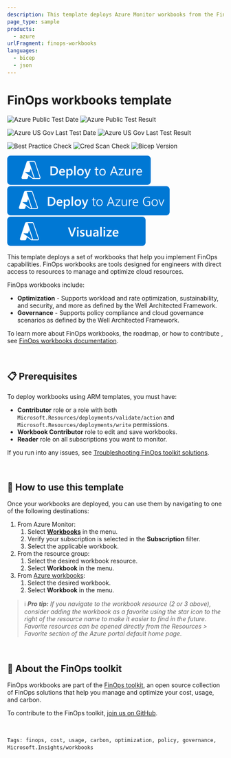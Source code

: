 ```yaml
---
description: This template deploys Azure Monitor workbooks from the FinOps toolkit that can help engineers perform key tasks defined by the FinOps Framework.
page_type: sample
products:
  - azure
urlFragment: finops-workbooks
languages:
  - bicep
  - json
---
```


# FinOps workbooks template

![Azure Public Test Date](https://azurequickstartsservice.blob.core.windows.net/badges/quickstarts/microsoft.costmanagement/finops-workbooks/PublicLastTestDate.svg)
![Azure Public Test Result](https://azurequickstartsservice.blob.core.windows.net/badges/quickstarts/microsoft.costmanagement/finops-workbooks/PublicDeployment.svg)

![Azure US Gov Last Test Date](https://azurequickstartsservice.blob.core.windows.net/badges/quickstarts/microsoft.costmanagement/finops-workbooks/FairfaxLastTestDate.svg)
![Azure US Gov Last Test Result](https://azurequickstartsservice.blob.core.windows.net/badges/quickstarts/microsoft.costmanagement/finops-workbooks/FairfaxDeployment.svg)

![Best Practice Check](https://azurequickstartsservice.blob.core.windows.net/badges/quickstarts/microsoft.costmanagement/finops-workbooks/BestPracticeResult.svg)
![Cred Scan Check](https://azurequickstartsservice.blob.core.windows.net/badges/quickstarts/microsoft.costmanagement/finops-workbooks/CredScanResult.svg)
![Bicep Version](https://azurequickstartsservice.blob.core.windows.net/badges/quickstarts/microsoft.costmanagement/finops-workbooks/BicepVersion.svg)

[![Deploy To Azure](https://raw.githubusercontent.com/Azure/azure-quickstart-templates/master/1-CONTRIBUTION-GUIDE/images/deploytoazure.svg?sanitize=true)](https://portal.azure.com/#create/Microsoft.Template/uri/https%3A%2F%2Fraw.githubusercontent.com%2FAzure%2Fazure-quickstart-templates%2Fmaster%2Fquickstarts%2Fmicrosoft.costmanagement%2Ffinops-workbooks%2Fazuredeploy.json/createUIDefinitionUri/https%3A%2F%2Fraw.githubusercontent.com%2FAzure%2Fazure-quickstart-templates%2Fmaster%2Fquickstarts%2Fmicrosoft.costmanagement%2Ffinops-workbooks%2FcreateUiDefinition.json)
[![Deploy To Azure US Gov](https://raw.githubusercontent.com/Azure/azure-quickstart-templates/master/1-CONTRIBUTION-GUIDE/images/deploytoazuregov.svg?sanitize=true)](https://portal.azure.us/#create/Microsoft.Template/uri/https%3A%2F%2Fraw.githubusercontent.com%2FAzure%2Fazure-quickstart-templates%2Fmaster%2Fquickstarts%2Fmicrosoft.costmanagement%2Ffinops-workbooks%2Fazuredeploy.json/createUIDefinitionUri/https%3A%2F%2Fraw.githubusercontent.com%2FAzure%2Fazure-quickstart-templates%2Fmaster%2Fquickstarts%2Fmicrosoft.costmanagement%2Ffinops-workbooks%2FcreateUiDefinition.json)
[![Visualize](https://raw.githubusercontent.com/Azure/azure-quickstart-templates/master/1-CONTRIBUTION-GUIDE/images/visualizebutton.svg?sanitize=true)](http://armviz.io/#/?load=https%3A%2F%2Fraw.githubusercontent.com%2FAzure%2Fazure-quickstart-templates%2Fmaster%2Fquickstarts%2Fmicrosoft.costmanagement%2Ffinops-workbooks%2Fazuredeploy.json)

This template deploys a set of workbooks that help you implement FinOps capabilities. FinOps workbooks are tools designed for engineers with direct access to resources to manage and optimize cloud resources.

FinOps workbooks include:

- **Optimization** - Supports workload and rate optimization, sustainability, and security, and more as defined by the Well Architected Framework.
- **Governance** - Supports policy compliance and cloud governance scenarios as defined by the Well Architected Framework.

To learn more about FinOps workbooks, the roadmap, or how to contribute , see [FinOps workbooks documentation](https://aka.ms/finops/workbooks).

<br>

## 📋 Prerequisites

To deploy workbooks using ARM templates, you must have:
- **Contributor** role or a role with both `Microsoft.Resources/deployments/validate/action` and `Microsoft.Resources/deployments/write` permissions.
- **Workbook Contributor** role to edit and save workbooks.
- **Reader** role on all subscriptions you want to monitor.

If you run into any issues, see [Troubleshooting FinOps toolkit solutions](https://aka.ms/ftk/tsg).

<br>

## 📗 How to use this template

Once your workbooks are deployed, you can use them by navigating to one of the following destinations:

1. From Azure Monitor:
   1. Select [**Workbooks**](https://portal.azure.com/#view/Microsoft_Azure_Monitoring/AzureMonitoringBrowseBlade/~/workbooks) in the menu.
   2. Verify your subscription is selected in the **Subscription** filter.
   3. Select the applicable workbook.
2. From the resource group:
   1. Select the desired workbook resource.
   2. Select **Workbook** in the menu.
3. From [Azure workbooks](https://portal.azure.com/#browse/microsoft.insights%2Fworkbooks):
   1. Select the desired workbook.
   2. Select **Workbook** in the menu.

> ℹ️ _**Pro tip:** If you navigate to the workbook resource (2 or 3 above), consider adding the workbook as a favorite using the star icon to the right of the resource name to make it easier to find in the future. Favorite resources can be opened directly from the Resources > Favorite section of the Azure portal default home page._

<br>

## 🧰 About the FinOps toolkit

FinOps workbooks are part of the [FinOps toolkit](https://aka.ms/finops/toolkit), an open source collection of FinOps solutions that help you manage and optimize your cost, usage, and carbon.

To contribute to the FinOps toolkit, [join us on GitHub](https://aka.ms/ftk).

<br>

`Tags: finops, cost, usage, carbon, optimization, policy, governance, Microsoft.Insights/workbooks`
